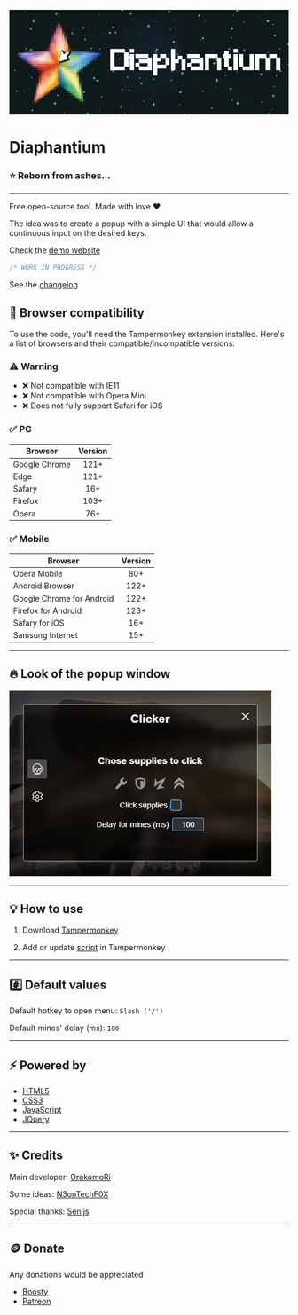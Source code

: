 ![](./images/logo.png)

# Diaphantium

### :star: Reborn from ashes...

---

Free open-source tool. Made with love :heart:

The idea was to create a popup with a simple UI that would allow a continuous input on the desired keys.

Check the [demo website](https://orakomori.github.io/Diaphantium/)

```javascript
/* WORK IN PROGRESS */
```

See the [changelog](CHANGELOG.md)

## :rocket: Browser compatibility

To use the code, you'll need the Tampermonkey extension installed. Here's a list of browsers and their compatible/incompatible versions:

### :warning: Warning

- :x: Not compatible with IE11
- :x: Not compatible with Opera Mini
- :x: Does not fully support Safari for iOS

### :white_check_mark: PC

Browser|Version
-|:-:
Google Chrome|121+
Edge|121+
Safary|16+
Firefox|103+
Opera|76+

### :white_check_mark: Mobile

Browser|Version
-|:-:
Opera Mobile|80+
Android Browser|122+
Google Chrome for Android|122+
Firefox for Android|123+
Safary for iOS|16+
Samsung Internet|15+

---

## :fire: Look of the popup window

![](./images/changelog/4.0.0/popup.png)

---

## :bulb: How to use

1. Download [Tampermonkey](https://www.tampermonkey.net/)

2. Add or update [script](https://raw.githubusercontent.com/OrakomoRi/Diaphantium/main/release/diaphantium.user.js) in Tampermonkey

---

## :hash: Default values

Default hotkey to open menu: ```Slash ('/')```

Default mines' delay (ms): ```100```

---

## :zap: Powered by

- [HTML5](https://developer.mozilla.org/en-US/docs/Web/HTML)
- [CSS3](https://developer.mozilla.org/en-US/docs/Web/CSS)
- [JavaScript](https://www.javascript.com/)
- [JQuery](https://jquery.com/)

---

## :sparkles: Credits

Main developer: [OrakomoRi](https://github.com/OrakomoRi)

Some ideas: [N3onTechF0X](https://github.com/N3onTechF0X)

Special thanks: [Senijs](https://github.com/Senijs)

---

## :coin: Donate

Any donations would be appreciated

- [Boosty](https://boosty.to/orakomori/donate)
- [Patreon](https://www.patreon.com/orakomori)